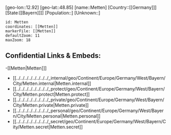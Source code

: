 ﻿---
location: [48.85,12.92]
mapzoom: [7,12] 
mapmarker: city 
type: City
tags:
- geo/City


SpocWebEntityId: 32442
isDeleted: false
confidential: public

---
[geo-lon::12.92]
[geo-lat::48.85]
[name::Metten]
[Country::[[Germany]]]
[State:[[Bayern]]]]
[Population::]
[Unknown::]


```leaflet
id: Metten
coordinates: [[Metten]]
markerFile: [[Metten]]
defaultZoom: 11 
maxZoom: 18
```


## Confidential Links & Embeds: 
-[[Metten|Metten]]] 
- [[../../../../../../../../_internal/geo/Continent/Europe/Germany/West/Bayern/City/Metten.internal|Metten.internal]] 
- [[../../../../../../../../_protect/geo/Continent/Europe/Germany/West/Bayern/City/Metten.protect|Metten.protect]] 
- [[../../../../../../../../_private/geo/Continent/Europe/Germany/West/Bayern/City/Metten.private|Metten.private]] 
- [[../../../../../../../../_personal/geo/Continent/Europe/Germany/West/Bayern/City/Metten.personal|Metten.personal]] 
- [[../../../../../../../../_secret/geo/Continent/Europe/Germany/West/Bayern/City/Metten.secret|Metten.secret]] 
